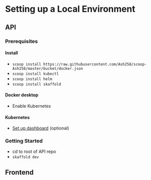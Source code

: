 # Setting up a Local Environment

## API

### Prerequisites

#### Install
- `scoop install https://raw.githubusercontent.com/Ash258/scoop-Ash258/master/bucket/docker.json`
- `scoop install kubectl`
- `scoop install helm`
- `scoop install skaffold`

#### Docker desktop
- Enable Kubernetes

#### Kubernetes
- [Set up dashboard](https://kubernetes.io/docs/tasks/access-application-cluster/web-ui-dashboard/) (optional)

### Getting Started

- cd to root of API repo
- `skaffold dev`

## Frontend

